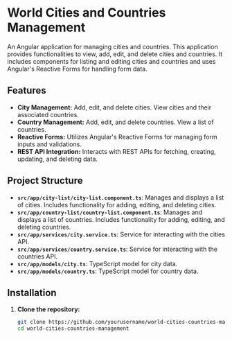 # World Cities and Countries Management

An Angular application for managing cities and countries. This application provides functionalities to view, add, edit, and delete cities and countries. It includes components for listing and editing cities and countries and uses Angular's Reactive Forms for handling form data.

## Features

- **City Management:** Add, edit, and delete cities. View cities and their associated countries.
- **Country Management:** Add, edit, and delete countries. View a list of countries.
- **Reactive Forms:** Utilizes Angular's Reactive Forms for managing form inputs and validations.
- **REST API Integration:** Interacts with REST APIs for fetching, creating, updating, and deleting data.

## Project Structure

- **`src/app/city-list/city-list.component.ts`**: Manages and displays a list of cities. Includes functionality for adding, editing, and deleting cities.
- **`src/app/country-list/country-list.component.ts`**: Manages and displays a list of countries. Includes functionality for adding, editing, and deleting countries.
- **`src/app/services/city.service.ts`**: Service for interacting with the cities API.
- **`src/app/services/country.service.ts`**: Service for interacting with the countries API.
- **`src/app/models/city.ts`**: TypeScript model for city data.
- **`src/app/models/country.ts`**: TypeScript model for country data.

## Installation

1. **Clone the repository:**
   ```bash
   git clone https://github.com/yourusername/world-cities-countries-management.git
   cd world-cities-countries-management

